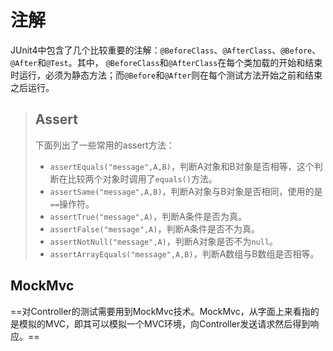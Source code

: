 # 注解

JUnit4中包含了几个比较重要的注解：`@BeforeClass`、`@AfterClass`、`@Before`、`@After`和`@Test`。其中， `@BeforeClass`和`@AfterClass`在每个类加载的开始和结束时运行，必须为静态方法；而`@Before`和`@After`则在每个测试方法开始之前和结束之后运行。

> ## Assert
>
> 下面列出了一些常用的assert方法：
>
> - `assertEquals("message",A,B)`，判断A对象和B对象是否相等，这个判断在比较两个对象时调用了`equals()`方法。
> - `assertSame("message",A,B)`，判断A对象与B对象是否相同，使用的是`==`操作符。
> - `assertTrue("message",A)`，判断A条件是否为真。
> - `assertFalse("message",A)`，判断A条件是否不为真。
> - `assertNotNull("message",A)`，判断A对象是否不为`null`。
> - `assertArrayEquals("message",A,B)`，判断A数组与B数组是否相等。

## MockMvc

==对Controller的测试需要用到MockMvc技术。MockMvc，从字面上来看指的是模拟的MVC，即其可以模拟一个MVC环境，向Controller发送请求然后得到响应。==

​                    
